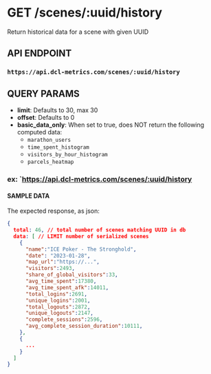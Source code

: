 # GET /scenes/:uuid/history

Return historical data for a scene with given UUID

## API ENDPOINT

### `https://api.dcl-metrics.com/scenes/:uuid/history`

## QUERY PARAMS

* **limit**:  Defaults to 30, max 30
* **offset**: Defaults to 0
* **basic_data_only**: When set to true, does NOT return the following computed data:
  * `marathon_users`
  * `time_spent_histogram`
  * `visitors_by_hour_histogram`
  * `parcels_heatmap`

### ex: `https://api.dcl-metrics.com/scenes/:uuid/history

#### SAMPLE DATA

The expected response, as json:

``` json
{
  total: 46, // total number of scenes matching UUID in db
  data: [ // LIMIT number of serialized scenes
    {
      "name":"ICE Poker - The Stronghold",
      "date": "2023-01-28",
      "map_url":"https://...",
      "visitors":2493,
      "share_of_global_visitors":33,
      "avg_time_spent":17380,
      "avg_time_spent_afk":14011,
      "total_logins":2691,
      "unique_logins":2001,
      "total_logouts":2872,
      "unique_logouts":2147,
      "complete_sessions":2596,
      "avg_complete_session_duration":10111,
    },
    {
      ...
    }
  ]
}
```
